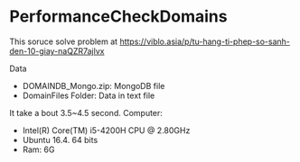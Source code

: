 # PerformanceCheckDomains
This soruce solve problem at https://viblo.asia/p/tu-hang-ti-phep-so-sanh-den-10-giay-naQZR7ajlvx

Data
   - DOMAINDB_Mongo.zip: MongoDB file
   - DomainFiles Folder: Data in text file
  
It take a bout 3.5~4.5 second.
Computer:
   - Intel(R) Core(TM) i5-4200H CPU @ 2.80GHz
   - Ubuntu 16.4. 64 bits
   - Ram: 6G
